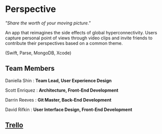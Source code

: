# Perspective
*"Share the worth of your moving picture."*

An app that reimagines the side effects of global hyperconnectivity.
Users capture personal point of views through video clips and invite friends to contribute their perspectives based on a common theme.

(Swift, Parse, MongoDB, Xcode)

## Team Members
Daniella Shin : **Team Lead, User Experience Design**

Scott Enriquez : **Architecture, Front-End Development**

Darrin Reeves : **Git Master, Back-End Development**

David Rifkin : **User Interface Design, Front-End Development**

## [Trello](https://trello.com/b/BvG14dyF/perspective)

